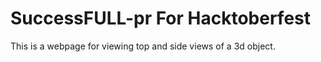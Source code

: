 # SuccessFULL-pr For Hacktoberfest
This is a webpage for viewing top and side views of a 3d object.
